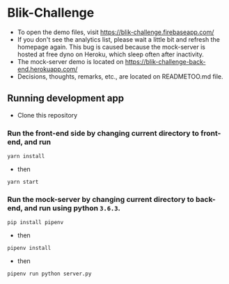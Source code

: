 # Blik-Challenge

- To open the demo files, visit https://blik-challenge.firebaseapp.com/
- If you don't see the analytics list, please wait a little bit and refresh the homepage again. This bug is caused because the mock-server is hosted at free dyno on Heroku, which sleep often after inactivity.
- The mock-server demo is located on https://blik-challenge-back-end.herokuapp.com/
- Decisions, thoughts, remarks, etc., are located on READMETOO.md file.

## Running development app
- Clone this repository
### Run the front-end side by changing current directory to front-end, and run
```
yarn install
```
- then
```
yarn start
```
### Run the mock-server by changing current directory to back-end, and run using python `3.6.3`.
```
pip install pipenv
```
- then
```
pipenv install
```
- then
```
pipenv run python server.py
```